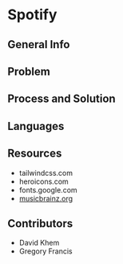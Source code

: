 # Spotify
## General Info

## Problem

## Process and Solution

## Languages

## Resources
* tailwindcss.com
* heroicons.com
* fonts.google.com
* [musicbrainz.org](https://musicbrainz.org)

## Contributors
* David Khem
* Gregory Francis

